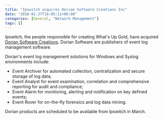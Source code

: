 ```yaml
---
title: "Ipswitch acquires Dorian Software Creations Inc"
date: "2010-01-27T16:05:11+00:00"
categories: [General, "Network Management"]
tags: []
---
```


Ipswitch, the people responsible for creating What's Up Gold, have acquired <a href="http://www.doriansoft.com/">Dorian Software Creations</a>. Dorian Software are publishers of event log management software.

Dorian's event log management solutions for Windows and Syslog environments include:
<ul>
	<li>Event Archiver for automated collection, centralization and secure storage of log data;</li>
	<li>Event Analyst for event examination, correlation and comprehensive reporting for audit and compliance;</li>
	<li>Event Alarm for monitoring, alerting and notification on key defined events;</li>
	<li>Event Rover for on-the-fly forensics and log data mining.</li>
</ul>
Dorian products are scheduled to be available from Ipswitch in March.
